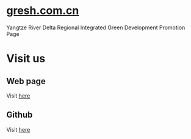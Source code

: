 # [gresh.com.cn](https://github.com/sepinetam/gresh.com.cn)
Yangtze River Delta Regional Integrated Green Development Promotion Page

# Visit us
## Web page
Visit [here](https://gresh.com.cn)

## Github
Visit [here](https://github.com/sepinetam/gresh.com.cn)
